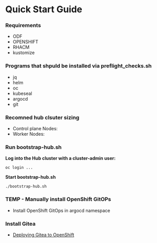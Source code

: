 # Quick Start Guide

### Requirements 
* ODF 
* OPENSHIFT
* RHACM
* kustomize 

### Programs that shpuld be installed via preflight_checks.sh
* jq
* helm
* oc 
* kubeseal
* argocd
* git 

### Recomned hub clsuter sizing 
* Control plane Nodes: 
* Worker Nodes: 

### Run bootstrap-hub.sh
**Log into the Hub cluster with a cluster-admin user:**
```
oc login ...
```
**Start bootstrap-hub.sh**
```
./bootstrap-hub.sh
```

### TEMP - Manually install OpenShift GitOPs
* Install OpenShift GitOps in argocd namespace

### Install Gitea
* [Deploying Gitea to OpenShift](deploying-gitea-to-openshift.md)